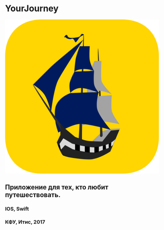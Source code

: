 # YourJourney

![Logo image](https://github.com/NGdev1/YourJourney/blob/master/YourJourney/Assets.xcassets/AppIcon.appiconset/Icon%201024.png)

## Приложение для тех, кто любит путешествовать.

### IOS, Swift
### КФУ, Итис, 2017

